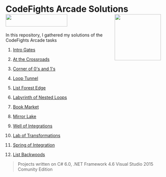 # CodeFights Arcade Solutions <img src="https://cloud.githubusercontent.com/assets/24522089/22032167/b094e928-dcfc-11e6-84bd-5add13b8b5ca.png" width="200px" height="40px" />   <img src="https://cloud.githubusercontent.com/assets/24522089/21962098/41a510c8-db36-11e6-95ef-eb392a0a1919.png" align="right" width="150px" height="150px" /> 
In this repository, I gathered my solutions of the CodeFights Arcade  tasks

1. [Intro Gates](https://github.com/tigranv/Code_Fights_Solutions/tree/master/Intro%20Gates)

2. [At the Crossroads](https://github.com/tigranv/Code_Fights_Solutions/tree/master/At%20the%20crossroads)

3. [Corner of 0's and 1's](https://github.com/tigranv/Code_Fights_Solutions/tree/master/Corner%20of%200's%20and%201's)

4. [Loop Tunnel](https://github.com/tigranv/Code_Fights_Solutions/tree/master/Loop%20Tunnel)

5. [List Forest Edge](https://github.com/tigranv/Code_Fights_Solutions/tree/master/list%20Forest%20Edge)

6. [Labyrinth of Nested Loops](https://github.com/tigranv/Code_Fights_Solutions/tree/master/Labyrinth%20of%20Nested%20Loops)

7. [Book Market](https://github.com/tigranv/Code_Fights_Solutions/tree/master/Book%20Market)

8. [Mirror Lake](https://github.com/tigranv/Code_Fights_Solutions/tree/master/Mirror%20Lake)

9. [Well of Integrations](https://github.com/tigranv/Code_Fights_Solutions/tree/master/Well%20of%20Integrations)

10. [Lab of Transformations](https://github.com/tigranv/Code_Fights_Solutions/tree/master/Lab%20of%20Transformations)

11. [Spring of Integration](https://github.com/tigranv/Code_Fights_Solutions/tree/master/Spring%20of%20Integration)

12. [List Backwoods](https://github.com/tigranv/Code_Fights_Solutions/tree/master/list%20Backwoods)

> Projects written on  C# 6.0, .NET Framework 4.6 Visual Studio 2015 Comunity Edition
